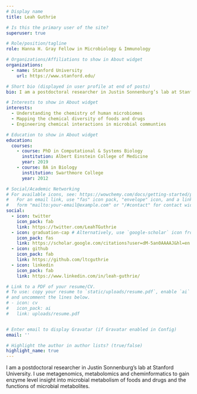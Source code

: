 ```yaml
---
# Display name
title: Leah Guthrie

# Is this the primary user of the site?
superuser: true

# Role/position/tagline
role: Hanna H. Gray Fellow in Microbiology & Immunology

# Organizations/Affiliations to show in About widget
organizations:
  - name: Stanford University
    url: https://www.stanford.edu/

# Short bio (displayed in user profile at end of posts)
bio: I am a postdoctoral researcher in Justin Sonnenburg’s lab at Stanford University. I use metagenomics, metabolomics and cheminformatics to gain enzyme level insight into microbial metabolism of foods and drugs and the functions of microbial metabolites.

# Interests to show in About widget
interests:
  - Understanding the chemistry of human microbiomes
  - Mapping the chemical diversity of foods and drugs
  - Engineering chemical interactions in microbial communties

# Education to show in About widget
education:
  courses:
    - course: PhD in Computational & Systems Biology
      institution: Albert Einstein College of Medicine
      year: 2019
    - course: BA in Biology
      institution: Swarthmore College
      year: 2012

# Social/Academic Networking
# For available icons, see: https://wowchemy.com/docs/getting-started/page-builder/#icons
#   For an email link, use "fas" icon pack, "envelope" icon, and a link in the
#   form "mailto:your-email@example.com" or "/#contact" for contact widget.
social:
  - icon: twitter
    icon_pack: fab
    link: https://twitter.com/LeahTGuthrie
  - icon: graduation-cap # Alternatively, use `google-scholar` icon from `ai` icon pack
    icon_pack: fas
    link: https://scholar.google.com/citations?user=dM-5an0AAAAJ&hl=en
  - icon: github
    icon_pack: fab
    link: https://github.com/ltcguthrie
  - icon: linkedin
    icon_pack: fab
    link: https://www.linkedin.com/in/leah-guthrie/

# Link to a PDF of your resume/CV.
# To use: copy your resume to `static/uploads/resume.pdf`, enable `ai` icons in `params.toml`,
# and uncomment the lines below.
# - icon: cv
#   icon_pack: ai
#   link: uploads/resume.pdf


# Enter email to display Gravatar (if Gravatar enabled in Config)
email: ''

# Highlight the author in author lists? (true/false)
highlight_name: true
---
```


I am a postdoctoral researcher in Justin Sonnenburg’s lab at Stanford University. I use metagenomics, metabolomics and cheminformatics to gain enzyme level insight into microbial metabolism of foods and drugs and the functions of microbial metabolites.

